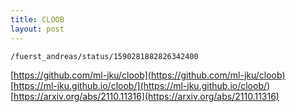 ```yaml
---
title: CLOOB
layout: post
---
```


`/fuerst_andreas/status/1590281882826342400`

[https://github.com/ml-jku/cloob](https://github.com/ml-jku/cloob)
[https://ml-jku.github.io/cloob/](https://ml-jku.github.io/cloob/)
[https://arxiv.org/abs/2110.11316](https://arxiv.org/abs/2110.11316)
